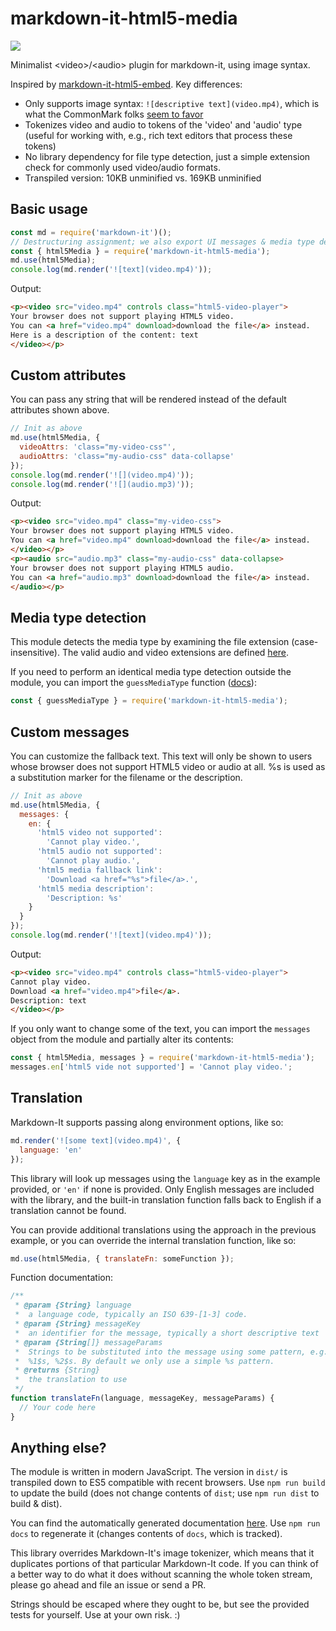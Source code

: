 # markdown-it-html5-media
![](https://travis-ci.org/eloquence/markdown-it-html5-media.svg?branch=master)

Minimalist &lt;video>/&lt;audio> plugin for markdown-it, using image syntax.

Inspired by [markdown-it-html5-embed](https://github.com/cmrd-senya/markdown-it-html5-embed).
Key differences:

- Only supports image syntax: `![descriptive text](video.mp4)`, which is what
  the CommonMark folks [seem to favor](https://talk.commonmark.org/t/embedded-audio-and-video/)
- Tokenizes video and audio to tokens of the 'video' and 'audio' type (useful
  for working with, e.g., rich text editors that process these tokens)
- No library dependency for file type detection, just a simple extension check
  for commonly used video/audio formats.
- Transpiled version: 10KB unminified vs. 169KB unminified

## Basic usage

````javascript
const md = require('markdown-it')();
// Destructuring assignment; we also export UI messages & media type detection
const { html5Media } = require('markdown-it-html5-media');
md.use(html5Media);
console.log(md.render('![text](video.mp4)'));
````

Output:

````html
<p><video src="video.mp4" controls class="html5-video-player">
Your browser does not support playing HTML5 video.
You can <a href="video.mp4" download>download the file</a> instead.
Here is a description of the content: text
</video></p>
````

## Custom attributes

You can pass any string that will be rendered instead of the default attributes shown above.

````javascript
// Init as above
md.use(html5Media, {
  videoAttrs: 'class="my-video-css"',
  audioAttrs: 'class="my-audio-css" data-collapse'
});
console.log(md.render('![](video.mp4)'));
console.log(md.render('![](audio.mp3)'));
````

Output:

````html
<p><video src="video.mp4" class="my-video-css">
Your browser does not support playing HTML5 video.
You can <a href="video.mp4" download>download the file</a> instead.
</video></p>
<p><audio src="audio.mp3" class="my-audio-css" data-collapse>
Your browser does not support playing HTML5 audio.
You can <a href="audio.mp3" download>download the file</a> instead.
</audio></p>
````

## Media type detection

This module detects the media type by examining the file extension
(case-insensitive). The valid audio and video extensions are defined
[here](https://eloquence.github.io/markdown-it-html5-media/index.js.html#line15).

If you need to perform an identical media type detection outside the module,
you can import the `guessMediaType` function
([docs](https://eloquence.github.io/markdown-it-html5-media/HTML5Media.html#.guessMediaType)):

````javascript
const { guessMediaType } = require('markdown-it-html5-media');
````

## Custom messages

You can customize the fallback text. This text will only be shown to users whose browser does not support HTML5 video or audio at all. %s is used as a substitution marker for the filename or the description.

````javascript
// Init as above
md.use(html5Media, {
  messages: {
    en: {
      'html5 video not supported':
        'Cannot play video.',
      'html5 audio not supported':
        'Cannot play audio.',
      'html5 media fallback link':
        'Download <a href="%s">file</a>.',
      'html5 media description':
        'Description: %s'      
    }
  }
});
console.log(md.render('![text](video.mp4)'));
````

Output:

````html
<p><video src="video.mp4" controls class="html5-video-player">
Cannot play video.
Download <a href="video.mp4">file</a>.
Description: text
</video></p>
````

If you only want to change some of the text, you can import the `messages`
object from the module and partially alter its contents:

````javascript
const { html5Media, messages } = require('markdown-it-html5-media');
messages.en['html5 vide not supported'] = 'Cannot play video.';
````

## Translation

Markdown-It supports passing along environment options, like so:

````javascript
md.render('![some text](video.mp4)', {
  language: 'en'
});
````

This library will look up messages using the  `language` key as in the example provided, or `'en'` if none is provided. Only English messages are included with the library, and the built-in translation function falls back to English if a translation cannot be found.

You can provide additional translations using the approach in the previous example, or you can override the internal translation function, like so:

````javascript
md.use(html5Media, { translateFn: someFunction });
````

Function documentation:

````javascript
/**
 * @param {String} language
 *  a language code, typically an ISO 639-[1-3] code.
 * @param {String} messageKey
 *  an identifier for the message, typically a short descriptive text
 * @param {String[]} messageParams
 *  Strings to be substituted into the message using some pattern, e.g., %s or
 *  %1$s, %2$s. By default we only use a simple %s pattern.
 * @returns {String}
 *  the translation to use
 */
function translateFn(language, messageKey, messageParams) {
  // Your code here
}
````

## Anything else?

The module is written in modern JavaScript. The version in `dist/` is transpiled
down to ES5 compatible with recent browsers. Use `npm run build` to update the
build (does not change contents of `dist`; use `npm run dist` to build & dist).

You can find the automatically generated documentation [here](https://eloquence.github.io/markdown-it-html5-media/HTML5Media.html).
Use `npm run docs` to regenerate it (changes contents of `docs`, which is
tracked).

This library overrides Markdown-It's image tokenizer, which means that it
duplicates portions of that particular Markdown-It code. If you can think of a
better way to do what it does without scanning the whole token stream, please go
ahead and file an issue or send a PR.

Strings should be escaped where they ought to be, but see the provided tests
for yourself. Use at your own risk. :)
